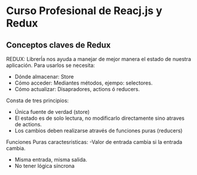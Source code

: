 # Curso Profesional de Reacj.js y Redux

## Conceptos claves de Redux

REDUX: LibrerÍa nos ayuda a manejar de mejor manera el estado de nuestra aplicación. Para usarlos se necesita:

- Dónde almacenar: Store
- Cómo acceder: Mediantes métodos, ejempo: selectores.
- Cómo actualizar: Disapradores, actions ó reducers.
  
Consta de tres principios:

- Única fuente de verdad (store)
- El estado es de solo lectura, no modificarlo directamente sino atraves de actions.
- Los cambios deben realizarse através de funciones puras (reducers)

Funciones Puras caractesristicas: -Valor de entrada cambia si la entrada cambia.

- Misma entrada, misma salida.
- No tener lógica síncrona

